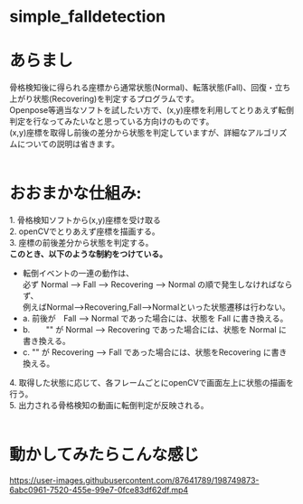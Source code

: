 # simple_falldetection
<h1>あらまし</h1>
骨格検知後に得られる座標から通常状態(Normal)、転落状態(Fall)、回復・立ち上がり状態(Recovering)を判定するプログラムです。<br>
Openpose等適当なソフトを試したい方で、(x,y)座標を利用してとりあえず転倒判定を行なってみたいなと思っている方向けのものです。<br>
(x,y)座標を取得し前後の差分から状態を判定していますが、詳細なアルゴリズムについての説明は省きます。<br>
<br>
<h1>おおまかな仕組み:</h1>
1. 骨格検知ソフトから(x,y)座標を受け取る<br>
2. openCVでとりあえず座標を描画する。<br>
3. 座標の前後差分から状態を判定する。<br>
  <strong>このとき、以下のような制約をつけている。</strong>
  <ul>
  <li>転倒イベントの一連の動作は、<br>
    必ず Normal --> Fall --> Recovering --> Normal の順で発生しなければならず、<br>
    例えばNormal-->Recovering,Fall-->Normalといった状態遷移は行わない。</li>
  <li>a. 前後が　Fall --> Normal であった場合には、状態を Fall に書き換える。</li>
  <li>b.　　"" が Normal --> Recovering であった場合には、状態を Normal に書き換える。</li>
  <li>c. "" が Recovering --> Fall であった場合には、状態をRecovering に書き換える。</li>
  </ul>
4. 取得した状態に応じて、各フレームごとにopenCVで画面左上に状態の描画を行う。<br>
5. 出力される骨格検知の動画に転倒判定が反映される。<br>
<br>
<h1>動かしてみたらこんな感じ</h1>

https://user-images.githubusercontent.com/87641789/198749873-6abc0961-7520-455e-99e7-0fce83df62df.mp4



